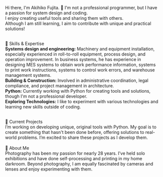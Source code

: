 Hi there, I'm Akihiko Fujita. 👋
I'm not a professional programmer, but I have a passion for system design and coding.<br>
I enjoy creating useful tools and sharing them with others.<br>
Although I am still learning, I aim to contribute with unique and practical solutions!<br>
<br>

🔧 Skills & Expertise<br>
**Systems design and engineering:** Machinery and equipment installation, especially experienced in roll-to-roll equipment,  process design, and operation improvement. In business systems, he has experience in designing MES systems to obtain work performance information, systems to print work instructions, systems to control work errors, and warehouse management systems.<br>
**Building & Construction:** Involved in administrative coordination, legal compliance, and project management in architecture.<br>
**Python:** Currently working with Python for creating tools and solutions, though I'm not a professional developer.<br>
**Exploring Technologies:** I like to experiment with various technologies and learning new skills outside of coding.<br>

<br>
🎯 Current Projects <br>
I’m working on developing unique, original tools with Python. My goal is to create something that hasn't been done before, offering solutions to real-world problems. I’m excited to share these projects as I develop them.<br>

<br>
📸 About Me<br>
Photography has been my passion for nearly 28 years. I’ve held solo exhibitions and have done self-processing and printing in my home darkroom. Beyond photography, I am equally fascinated by cameras and lenses and enjoy experimenting with them.<br>



<!---
Akihiko-Fuji/Akihiko-Fuji is a ✨ special ✨ repository because its `README.md` (this file) appears on your GitHub profile.
You can click the Preview link to take a look at your changes.
--->
